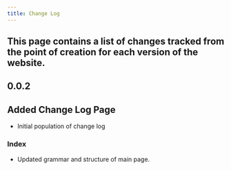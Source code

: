 ```yaml
---
title: Change Log
---
```


## This page contains a list of changes tracked from the point of creation for each version of the website.

## 0.0.2
## Added Change Log Page
- Initial population of change log

### Index
- Updated grammar and structure of main page.
